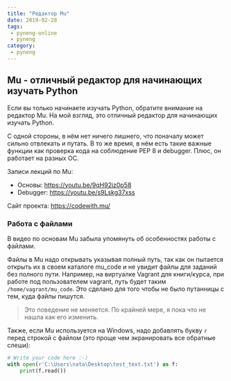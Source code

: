 ```yaml
---
title: "Редактор Mu"
date: 2019-02-28
tags:
 - pyneng-online
 - pyneng
category:
 - pyneng
---
```


## Mu - отличный редактор для начинающих изучать Python

Если вы только начинаете изучать Python, обратите внимание на редактор Mu. На мой взгляд, это отличный редактор для начинающих изучать Python.

С одной стороны, в нём нет ничего лишнего, что поначалу может сильно отвлекать и путать. В то же время, в нём есть такие важные функции как проверка кода на соблюдение PEP 8 и debugger. Плюс, он работает на разных ОС.

Записи лекций по Mu:

* Основы: https://youtu.be/9qH92jz0p58
* Debugger: https://youtu.be/s9Lskg37xss

Сайт проекта: https://codewith.mu/


### Работа с файлами

В видео по основам Mu забыла упомянуть об особенностях работы с файлами.

Файлы в Mu надо открывать указывая полный путь, так как он пытается открыть их в своем каталоге mu_code и не увидит файлы для заданий без полного пути.
Например, на виртуалке Vagrant для книги/курса, при работе под пользователем vagrant, путь будет таким `/home/vagrant/mu_code`.
Это сделано для того чтобы не было путанницы с тем, куда файлы пишутся.

> Это поведение не меняется. По крайней мере, я пока что не нашла как его изменить.


Также, если Mu используется на Windows, надо добавлять букву `r` перед строкой с файлом (это проще чем экранировать все обратные слеши):
```python
# Write your code here :-)
with open(r'C:\Users\nata\Desktop\test_text.txt') as f:
    print(f.read())
```
